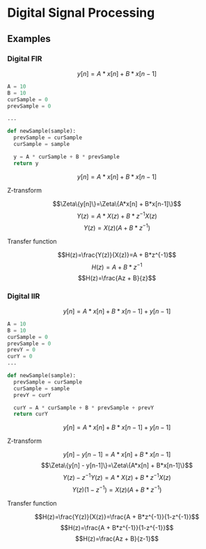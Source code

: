 # Digital Signal Processing

## Examples

### Digital FIR 

$$y[n]=A*x[n] + B*x[n-1]$$

``` python
A = 10
B = 10
curSample = 0
prevSample = 0

...

def newSample(sample):
  prevSample = curSample
  curSample = sample

  y = A * curSample + B * prevSample
  return y
```

$$y[n]=A*x[n] + B*x[n-1]$$

Z-transform

$$\Zeta\{y[n]\}=\Zeta\{A*x[n] + B*x[n-1]\}$$
$$Y(z)=A*X(z) + B*z^{-1}X(z)$$
$$Y(z)=X(z)(A + B*z^{-1})$$

Transfer function

$$H(z)=\frac{Y(z)}{X(z)}=A + B*z^{-1}$$
$$H(z)=A + B*z^{-1}$$
$$H(z)=\frac{Az + B}{z}$$


### Digital IIR 

$$y[n]=A*x[n] + B*x[n-1] + y[n-1]$$

``` python
A = 10
B = 10
curSample = 0
prevSample = 0
prevY = 0
curY = 0
...

def newSample(sample):
  prevSample = curSample
  curSample = sample
  prevY = curY

  curY = A * curSample + B * prevSample + prevY
  return curY
```

$$y[n]=A*x[n] + B*x[n-1] + y[n-1]$$

Z-transform

$$y[n] - y[n-1]=A*x[n] + B*x[n-1]$$
$$\Zeta\{y[n] - y[n-1]\}=\Zeta\{A*x[n] + B*x[n-1]\}$$
$$Y(z)-z^{-1}Y(z)=A*X(z) + B*z^{-1}X(z)$$
$$Y(z)(1-z^{-1})=X(z)(A + B*z^{-1})$$

Transfer function

$$H(z)=\frac{Y(z)}{X(z)}=\frac{A + B*z^{-1}}{1-z^{-1}}$$
$$H(z)=\frac{A + B*z^{-1}}{1-z^{-1}}$$
$$H(z)=\frac{Az + B}{z-1}$$

